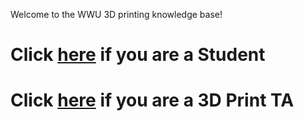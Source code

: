 Welcome to the WWU 3D printing knowledge base!

# Click [here](https://github.com/semisubzero/LayerSlayers/wiki/Student-Table-of-Contents) if you are a Student
# Click [here](https://github.com/semisubzero/LayerSlayers/wiki/TA-Table-of-Contents) if you are a 3D Print TA
